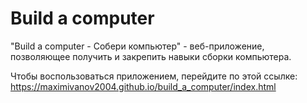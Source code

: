 # Build a computer
"Build a computer - Собери компьютер" - веб-приложение, позволяющее получить и закрепить навыки сборки компьютера.


Чтобы воспользоваться приложением, перейдите по этой ссылке:
https://maximivanov2004.github.io/build_a_computer/index.html
